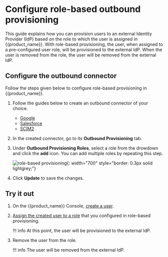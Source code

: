 # Configure role-based outbound provisioning

This guide explains how you can provision users to an external Identity Provider (IdP) based on the role to which the user is assigned in {{product_name}}. With role-based provisioning, the user, when assigned to a pre-configured user role, will be provisioned to the external IdP. When the user is removed from the role, the user will be removed from the external IdP.

## Configure the outbound connector

Follow the steps given below to configure role-based provisioning in {{product_name}}.

1. Follow the guides below to create an outbound connector of your choice.
            <ul>
                <li><a href="{{base_path}}/guides/authentication/outbound-provisioning/google">Google</a></li>
                <li><a href="{{base_path}}/guides/authentication/outbound-provisioning/salesforce">Salesforce</a></li>
                <li><a href="{{base_path}}/guides/authentication/outbound-provisioning/scim">SCIM2</a></li>
            </ul>

2. In the created connector, go to its **Outbound Provisioning** tab.

3. Under **Outbound Provisioning Roles**, select a role from the drowdown and click the **add** icon. You can add multiple roles by repeating this step.

    ![role-based provisioning]({{base_path}}/assets/img/guides/outbound-provisioning/role-based-provisioning.png){: width="700" style="border: 0.3px solid lightgrey;"}

4. Click **Update** to save the changes.

## Try it out

1. On the {{product_name}} Console, [create a user]({{base_path}}/guides/users/manage-users/#onboard-single-user).

2. [Assign the created user to a role]({{base_path}}/guides/users/manage-roles/#assign-users-to-a-role) that you configured in role-based provisioning.

    !!! info
        At this point, the user will be provisioned to the external IdP.

3. Remove the user from the role.

    !!! info
        The user will be removed from the external IdP.





